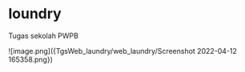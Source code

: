 # loundry

Tugas sekolah PWPB

![image.png]({TgsWeb_laundry/web_laundry/Screenshot 2022-04-12 165358.png})
